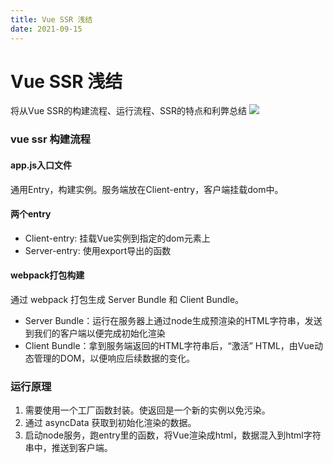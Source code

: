```yaml
---
title: Vue SSR 浅结
date: 2021-09-15
---
```


# Vue SSR 浅结
将从Vue SSR的构建流程、运行流程、SSR的特点和利弊总结
![](./images/ssr-01.png)

### vue ssr 构建流程
#### app.js入口文件
通用Entry，构建实例。服务端放在Client-entry，客户端挂载dom中。
#### 两个entry
- Client-entry: 挂载Vue实例到指定的dom元素上
- Server-entry: 使用export导出的函数
#### webpack打包构建
通过 webpack 打包生成 Server Bundle 和 Client Bundle。
- Server Bundle：运行在服务器上通过node生成预渲染的HTML字符串，发送到我们的客户端以便完成初始化渲染
- Client Bundle：拿到服务端返回的HTML字符串后，“激活” HTML，由Vue动态管理的DOM，以便响应后续数据的变化。
### 运行原理

1. 需要使用一个工厂函数封装。使返回是一个新的实例以免污染。
2. 通过 asyncData 获取到初始化渲染的数据。
3. 启动node服务，跑entry里的函数，将Vue渲染成html，数据混入到html字符串中，推送到客户端。
